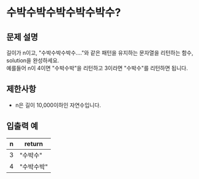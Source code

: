 # 수박수박수박수박수박수?

## 문제 설명

길이가 n이고, "수박수박수박수...."와 같은 패턴을 유지하는 문자열을 리턴하는 함수, solution을 완성하세요.  
예를들어 n이 4이면 "수박수박"을 리턴하고 3이라면 "수박수"를 리턴하면 됩니다.  


## 제한사항

- n은 길이 10,000이하인 자연수입니다.


## 입출력 예

| n | return    |
|---|-----------|
| 3 | "수박수"   |
| 4 | "수박수박" |